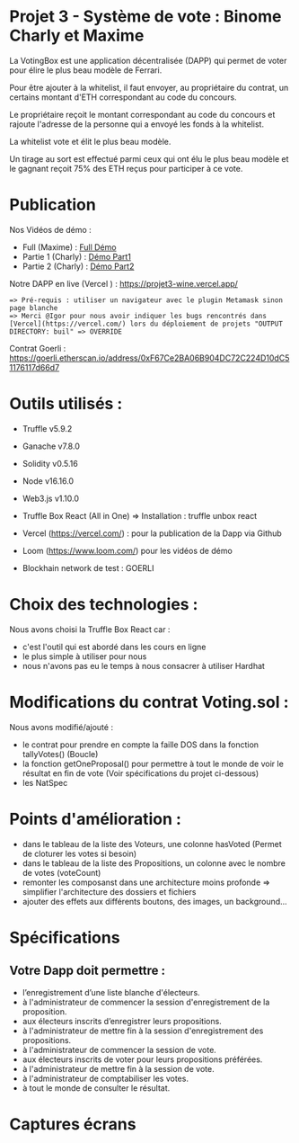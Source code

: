 # Projet 3 - Système de vote : Binome Charly et Maxime

La VotingBox est une application décentralisée (DAPP) qui permet de voter pour élire le plus beau modèle de Ferrari.

Pour être ajouter à la whitelist, il faut envoyer, au propriétaire du contrat, un certains montant d'ETH correspondant au code du concours.

Le propriétaire reçoit le montant correspondant au code du concours et rajoute l'adresse de la personne qui a envoyé les fonds à la whitelist.

La whitelist vote et élit le plus beau modèle.

Un tirage au sort est effectué parmi ceux qui ont élu le plus beau modèle et le gagnant reçoit 75% des ETH reçus pour participer à ce vote.

# Publication

Nos Vidéos de démo :
- Full (Maxime) : [Full Démo](https://www.loom.com/share/ec24a62f6f3f44208c2a376726ce11b9?sid=d05e3338-d264-4e2c-809a-f9a053eb3792)
- Partie 1 (Charly) : [Démo Part1](https://www.loom.com/share/d59dab984b0a4e82a6a8c95d7b6c1a0b?sid=b7c8901e-a25b-4d3f-b81d-a04ef4ba8de4)
- Partie 2 (Charly) : [Démo Part2](https://www.loom.com/share/a42ec549b1bf4706ac03181f12360272?sid=8f7b9672-6dd4-4131-8108-0756ff9da10f)

Notre DAPP en live (Vercel ) : https://projet3-wine.vercel.app/

    => Pré-requis : utiliser un navigateur avec le plugin Metamask sinon page blanche
    => Merci @Igor pour nous avoir indiquer les bugs rencontrés dans [Vercel](https://vercel.com/) lors du déploiement de projets "OUTPUT DIRECTORY: buil" => OVERRIDE

Contrat Goerli : https://goerli.etherscan.io/address/0xF67Ce2BA06B904DC72C224D10dC51176117d66d7

# Outils utilisés : 

* Truffle v5.9.2
* Ganache v7.8.0
* Solidity v0.5.16
* Node v16.16.0
* Web3.js v1.10.0
* Truffle Box React (All in One) => Installation : truffle unbox react

 * Vercel (https://vercel.com/) : pour la publication de la Dapp via Github
 * Loom (https://www.loom.com/) pour les vidéos de démo
 * Blockhain network de test : GOERLI

# Choix des technologies : 

Nous avons choisi la Truffle Box React car : 
- c'est l'outil qui est abordé dans les cours en ligne
- le plus simple à utiliser pour nous
- nous n'avons pas eu le temps à nous consacrer à utiliser Hardhat

# Modifications du contrat Voting.sol :

Nous avons modifié/ajouté :
 - le contrat pour prendre en compte la faille DOS dans la fonction tallyVotes() (Boucle)
 - la fonction getOneProposal() pour permettre à tout le monde de voir le résultat en fin de vote (Voir spécifications du projet ci-dessous)
 - les NatSpec

 # Points d'amélioration :

 - dans le tableau de la liste des Voteurs, une colonne hasVoted (Permet de cloturer les votes si besoin)
 - dans le tableau de la liste des Propositions, un colonne avec le nombre de votes (voteCount)
 - remonter les composanst dans une architecture moins profonde => simplifier l'architecture des dossiers et fichiers
 - ajouter des effets aux différents boutons, des images, un background...

# Spécifications
## Votre Dapp doit permettre : 

* l’enregistrement d’une liste blanche d'électeurs.
* à l'administrateur de commencer la session d'enregistrement de la proposition.
* aux électeurs inscrits d’enregistrer leurs propositions.
* à l'administrateur de mettre fin à la session d'enregistrement des propositions.
* à l'administrateur de commencer la session de vote.
* aux électeurs inscrits de voter pour leurs propositions préférées.
* à l'administrateur de mettre fin à la session de vote.
* à l'administrateur de comptabiliser les votes.
* à tout le monde de consulter le résultat.

# Captures écrans



